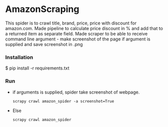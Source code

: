 # AmazonScraping
This spider is to crawl title, brand, price, price with discount for amazon.com.
Made pipeline to calculate price discount in % and add that to a returned item as separate field. 
Made scraper to be able to receive command line argument - make screenshot of the page if argument is supplied and save screenshot in .png


### Installation
$ pip install -r requirements.txt

### Run
- if arguments is supplied, spider take screenshot of webpage.

    ```scrapy crawl amazon_spider -a screenshot=True```
- Else

    ```scrapy crawl amazon_spider```
